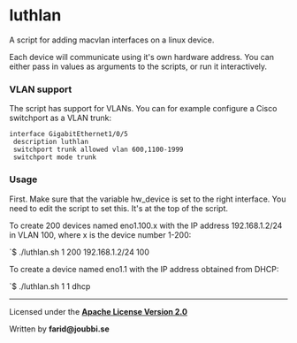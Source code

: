 # luthlan

A script for adding macvlan interfaces on a linux device.

Each device will communicate using it's own hardware address.
You can either pass in values as arguments to the scripts, or run it interactively. 

### VLAN support
The script has support for VLANs.
You can for example configure a Cisco switchport as a VLAN trunk:
```
interface GigabitEthernet1/0/5
 description luthlan
 switchport trunk allowed vlan 600,1100-1999
 switchport mode trunk
``` 


### Usage

First. Make sure that the variable hw_device is set to the right interface.
You need to edit the script to set this. It's at the top of the script.

To create 200 devices named eno1.100.x with the IP address 192.168.1.2/24 in VLAN 100, where x is the device number 1-200:

`$ ./luthlan.sh 1 200 192.168.1.2/24 100



To create a device named eno1.1 with the IP address obtained from DHCP:

`$ ./luthlan.sh 1 1 dhcp


___

Licensed under the [__Apache License Version 2.0__](https://www.apache.org/licenses/LICENSE-2.0)

Written by __farid@joubbi.se__
